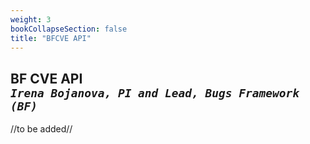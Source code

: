 ```yaml
---
weight: 3
bookCollapseSection: false
title: "BFCVE API"
---
```

## BF CVE API <br/>_`Irena Bojanova, PI and Lead, Bugs Framework (BF)`_

//to be added//

<!-- [https://samate.nist.gov/BF/api/bfcve/](https://samate.nist.gov/BF/api/bfcve/) -->
<!-- samate-internal.nist.gov/BF/api/cve/CVE-111 -->
